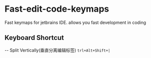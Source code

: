 # Fast-edit-code-keymaps
Fast keymaps for jetbrains IDE. allows you fast development in coding
## Keyboard Shortcut
 -- Split Vertically(垂直分离编辑标签) `trl+Alt+Shift+|`
